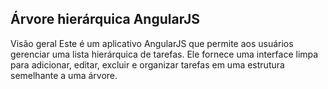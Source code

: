 ## Árvore hierárquica AngularJS

Visão geral
Este é um aplicativo AngularJS que permite aos usuários gerenciar uma lista hierárquica de tarefas. Ele fornece uma interface limpa para adicionar, editar, excluir e organizar tarefas em uma estrutura semelhante a uma árvore.
